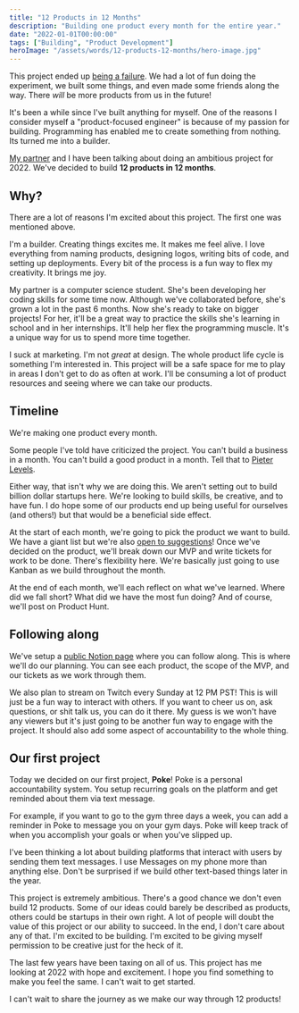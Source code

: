 ```yaml
---
title: "12 Products in 12 Months"
description: "Building one product every month for the entire year."
date: "2022-01-01T00:00:00"
tags: ["Building", "Product Development"]
heroImage: "/assets/words/12-products-12-months/hero-image.jpg"
---
```


<div className="prose mb-12 border border-stone-800 bg-opacity-20 bg-stone-800 rounded-lg p-8">
  This project ended up <a href="/failures/12products">being a failure</a>. We had a lot of fun doing the experiment, we built some things, and even made some friends along the way. There <i>will</i> be more products from us in the future!
</div>

It's been a while since I've built anything for myself. One of the reasons I consider myself a "product-focused engineer" is because of my passion for building. Programming has enabled me to create something from nothing. Its turned me into a builder.

[My partner](https://alicezhao.com/) and I have been talking about doing an ambitious project for 2022. We've decided to build **12 products in 12 months**.

## Why?

There are a lot of reasons I'm excited about this project. The first one was mentioned above.

I'm a builder. Creating things excites me. It makes me feel alive. I love everything from naming products, designing logos, writing bits of code, and setting up deployments. Every bit of the process is a fun way to flex my creativity. It brings me joy.

My partner is a computer science student. She's been developing her coding skills for some time now. Although we've collaborated before, she's grown a lot in the past 6 months. Now she's ready to take on bigger projects! For her, it'll be a great way to practice the skills she's learning in school and in her internships. It'll help her flex the programming muscle. It's a unique way for us to spend more time together.

I suck at marketing. I'm not _great_ at design. The whole product life cycle is something I'm interested in. This project will be a safe space for me to play in areas I don't get to do as often at work. I'll be consuming a lot of product resources and seeing where we can take our products.

## Timeline

We're making one product every month.

Some people I've told have criticized the project. You can't build a business in a month. You can't build a good product in a month. Tell that to [Pieter Levels](https://levels.io/12-startups-12-months/).

Either way, that isn't why we are doing this. We aren't setting out to build billion dollar startups here. We're looking to build skills, be creative, and to have fun. I do hope some of our products end up being useful for ourselves (and others!) but that would be a beneficial side effect.

At the start of each month, we're going to pick the product we want to build. We have a giant list but we're also [open to suggestions](mailto:amorriscode@gmail.com)! Once we've decided on the product, we'll break down our MVP and write tickets for work to be done. There's flexibility here. We're basically just going to use Kanban as we build throughout the month.

At the end of each month, we'll each reflect on what we've learned. Where did we fall short? What did we have the most fun doing? And of course, we'll post on Product Hunt.

## Following along

We've setup a [public Notion page](https://batteries.notion.site/12-Products-45c32d127b274f67b44684c5e1c2dd1b) where you can follow along. This is where we'll do our planning. You can see each product, the scope of the MVP, and our tickets as we work through them.

We also plan to stream on Twitch every Sunday at 12 PM PST! This is will just be a fun way to interact with others. If you want to cheer us on, ask questions, or shit talk us, you can do it there. My guess is we won't have any viewers but it's just going to be another fun way to engage with the project. It should also add some aspect of accountability to the whole thing.

## Our first project

Today we decided on our first project, **Poke**! Poke is a personal accountability system. You setup recurring goals on the platform and get reminded about them via text message.

For example, if you want to go to the gym three days a week, you can add a reminder in Poke to message you on your gym days. Poke will keep track of when you accomplish your goals or when you've slipped up.

I've been thinking a lot about building platforms that interact with users by sending them text messages. I use Messages on my phone more than anything else. Don't be surprised if we build other text-based things later in the year.

This project is extremely ambitious. There's a good chance we don't even build 12 products. Some of our ideas could barely be described as products, others could be startups in their own right. A lot of people will doubt the value of this project or our ability to succeed. In the end, I don't care about any of that. I'm excited to be building. I'm excited to be giving myself permission to be creative just for the heck of it.

The last few years have been taxing on all of us. This project has me looking at 2022 with hope and excitement. I hope you find something to make you feel the same. I can't wait to get started.

I can't wait to share the journey as we make our way through 12 products!
